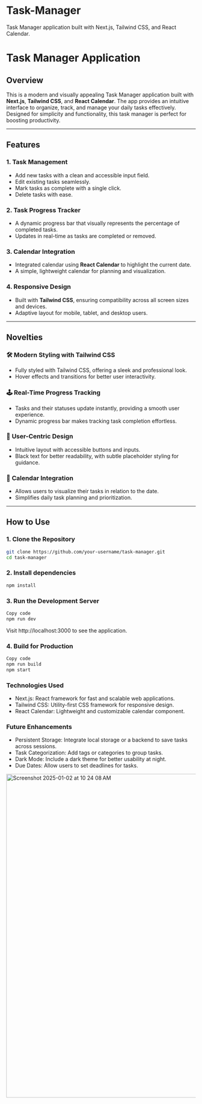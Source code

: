 # Task-Manager
Task Manager application built with Next.js, Tailwind CSS, and React Calendar.
# Task Manager Application

## Overview
This is a modern and visually appealing Task Manager application built with **Next.js**, **Tailwind CSS**, and **React Calendar**. The app provides an intuitive interface to organize, track, and manage your daily tasks effectively. Designed for simplicity and functionality, this task manager is perfect for boosting productivity.

---

## Features

### 1. **Task Management**
- Add new tasks with a clean and accessible input field.
- Edit existing tasks seamlessly.
- Mark tasks as complete with a single click.
- Delete tasks with ease.

### 2. **Task Progress Tracker**
- A dynamic progress bar that visually represents the percentage of completed tasks.
- Updates in real-time as tasks are completed or removed.

### 3. **Calendar Integration**
- Integrated calendar using **React Calendar** to highlight the current date.
- A simple, lightweight calendar for planning and visualization.

### 4. **Responsive Design**
- Built with **Tailwind CSS**, ensuring compatibility across all screen sizes and devices.
- Adaptive layout for mobile, tablet, and desktop users.

---

## Novelties

### 🛠️ **Modern Styling with Tailwind CSS**
- Fully styled with Tailwind CSS, offering a sleek and professional look.
- Hover effects and transitions for better user interactivity.

### 🕹️ **Real-Time Progress Tracking**
- Tasks and their statuses update instantly, providing a smooth user experience.
- Dynamic progress bar makes tracking task completion effortless.

### 🎨 **User-Centric Design**
- Intuitive layout with accessible buttons and inputs.
- Black text for better readability, with subtle placeholder styling for guidance.

### 📅 **Calendar Integration**
- Allows users to visualize their tasks in relation to the date.
- Simplifies daily task planning and prioritization.

---

## How to Use

### 1. Clone the Repository
```bash
git clone https://github.com/your-username/task-manager.git
cd task-manager
```
### 2. Install dependencies
```bash
npm install
```
### 3. Run the Development Server
```bash
Copy code
npm run dev
```
Visit http://localhost:3000 to see the application.

### 4. Build for Production
```bash
Copy code
npm run build
npm start
```
### Technologies Used
- Next.js: React framework for fast and scalable web applications.
- Tailwind CSS: Utility-first CSS framework for responsive design.
- React Calendar: Lightweight and customizable calendar component.

### Future Enhancements
- Persistent Storage: Integrate local storage or a backend to save tasks across sessions.
- Task Categorization: Add tags or categories to group tasks.
- Dark Mode: Include a dark theme for better usability at night.
- Due Dates: Allow users to set deadlines for tasks.

<img width="859" alt="Screenshot 2025-01-02 at 10 24 08 AM" src="https://github.com/user-attachments/assets/de7295a7-1302-465b-8df6-5e7f95877006" />

